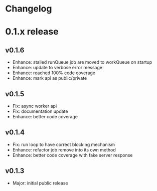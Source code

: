 
Changelog
=========


# 0.1.x release

## v0.1.6

- Enhance: stalled runQueue job are moved to workQueue on startup
- Enhance: update to verbose error message
- Enhance: reached 100% code coverage
- Enhance: mark api as public/private

## v0.1.5

- Fix: async worker api
- Fix: documentation update
- Enhance: better code coverage

## v0.1.4

- Fix: run loop to have correct blocking mechanism
- Enhance: refactor job remove into its own method
- Enhance: better code coverage with fake server response

## v0.1.3

- Major: initial public release
